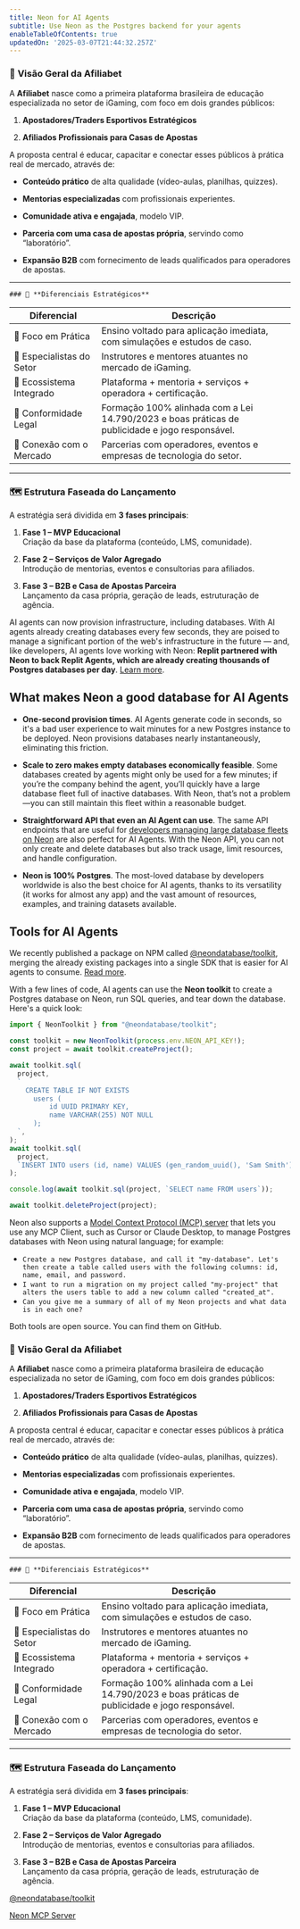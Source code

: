 ```yaml
---
title: Neon for AI Agents
subtitle: Use Neon as the Postgres backend for your agents
enableTableOfContents: true
updatedOn: '2025-03-07T21:44:32.257Z'
---
```

### 🧩 **Visão Geral da Afiliabet**

A **Afiliabet** nasce como a primeira plataforma brasileira de educação especializada no setor de iGaming, com foco em dois grandes públicos:

1. **Apostadores/Traders Esportivos Estratégicos**
    
2. **Afiliados Profissionais para Casas de Apostas**
    

A proposta central é educar, capacitar e conectar esses públicos à prática real de mercado, através de:

- **Conteúdo prático** de alta qualidade (vídeo-aulas, planilhas, quizzes).
    
- **Mentorias especializadas** com profissionais experientes.
    
- **Comunidade ativa e engajada**, modelo VIP.
    
- **Parceria com uma casa de apostas própria**, servindo como “laboratório”.
    
- **Expansão B2B** com fornecimento de leads qualificados para operadores de apostas.
    

---
```text shouldWrap
### 🧱 **Diferenciais Estratégicos**
```
|Diferencial|Descrição|
|---|---|
|🎯 Foco em Prática|Ensino voltado para aplicação imediata, com simulações e estudos de caso.|
|🧠 Especialistas do Setor|Instrutores e mentores atuantes no mercado de iGaming.|
|🔁 Ecossistema Integrado|Plataforma + mentoria + serviços + operadora + certificação.|
|🧾 Conformidade Legal|Formação 100% alinhada com a Lei 14.790/2023 e boas práticas de publicidade e jogo responsável.|
|🤝 Conexão com o Mercado|Parcerias com operadores, eventos e empresas de tecnologia do setor.|

---

### 🗺️ **Estrutura Faseada do Lançamento**

A estratégia será dividida em **3 fases principais**:
<Admonition type="info">
1. **Fase 1 – MVP Educacional**  
    Criação da base da plataforma (conteúdo, LMS, comunidade).
    
2. **Fase 2 – Serviços de Valor Agregado**  
    Introdução de mentorias, eventos e consultorias para afiliados.
    
3. **Fase 3 – B2B e Casa de Apostas Parceira**  
    Lançamento da casa própria, geração de leads, estruturação de agência.

</Admonition>

AI agents can now provision infrastructure, including databases. With AI agents already creating databases every few seconds, they are poised to manage a significant portion of the web's infrastructure in the future — and, like developers, AI agents love working with Neon: **Replit partnered with Neon to back Replit Agents, which are already creating thousands of Postgres databases per day**. [Learn more](https://neon.tech/blog/looking-at-how-replit-agent-handles-databases).

## What makes Neon a good database for AI Agents

- **One-second provision times**. AI Agents generate code in seconds, so it's a bad user experience to wait minutes for a new Postgres instance to be deployed. Neon provisions databases nearly instantaneously, eliminating this friction.

- **Scale to zero makes empty databases economically feasible**. Some databases created by agents might only be used for a few minutes; if you’re the company behind the agent, you’ll quickly have a large database fleet full of inactive databases. With Neon, that’s not a problem—you can still maintain this fleet within a reasonable budget.

- **Straightforward API that even an AI Agent can use**. The same API endpoints that are useful for [developers managing large database fleets on Neon](/blog/how-retool-uses-retool-and-the-neon-api-to-manage-300k-postgres-databases) are also perfect for AI Agents. With the Neon API, you can not only create and delete databases but also track usage, limit resources, and handle configuration.

- **Neon is 100% Postgres**. The most-loved database by developers worldwide is also the best choice for AI agents, thanks to its versatility (it works for almost any app) and the vast amount of resources, examples, and training datasets available.

## Tools for AI Agents

We recently published a package on NPM called <a href="https://github.com/crialabs/toolkit" target="_blank" rel="noopener noreferrer">@neondatabase/toolkit</a>, merging the already existing packages into a single SDK that is easier for AI agents to consume. <a href="/blog/why-neondatabase-toolkit">Read more</a>.

With a few lines of code, AI agents can use the **Neon toolkit** to create a Postgres database on Neon, run SQL queries, and tear down the database. Here's a quick look:

```javascript
import { NeonToolkit } from "@neondatabase/toolkit";

const toolkit = new NeonToolkit(process.env.NEON_API_KEY!);
const project = await toolkit.createProject();

await toolkit.sql(
  project,
  `
    CREATE TABLE IF NOT EXISTS
      users (
          id UUID PRIMARY KEY,
          name VARCHAR(255) NOT NULL
      );
  `,
);
await toolkit.sql(
  project,
  `INSERT INTO users (id, name) VALUES (gen_random_uuid(), 'Sam Smith')`,
);

console.log(await toolkit.sql(project, `SELECT name FROM users`));

await toolkit.deleteProject(project);
```

Neon also supports a [Model Context Protocol (MCP) server](https://github.com/crialabs/mcp-server-neon) that lets you use any MCP Client, such as Cursor or Claude Desktop, to manage Postgres databases with Neon using natural language; for example:

- `Create a new Postgres database, and call it "my-database". Let's then create a table called users with the following columns: id, name, email, and password.`
- `I want to run a migration on my project called "my-project" that alters the users table to add a new column called "created_at".`
- `Can you give me a summary of all of my Neon projects and what data is in each one?`

Both tools are open source. You can find them on GitHub.
### 🧩 **Visão Geral da Afiliabet**

A **Afiliabet** nasce como a primeira plataforma brasileira de educação especializada no setor de iGaming, com foco em dois grandes públicos:

1. **Apostadores/Traders Esportivos Estratégicos**
    
2. **Afiliados Profissionais para Casas de Apostas**
    

A proposta central é educar, capacitar e conectar esses públicos à prática real de mercado, através de:

- **Conteúdo prático** de alta qualidade (vídeo-aulas, planilhas, quizzes).
    
- **Mentorias especializadas** com profissionais experientes.
    
- **Comunidade ativa e engajada**, modelo VIP.
    
- **Parceria com uma casa de apostas própria**, servindo como “laboratório”.
    
- **Expansão B2B** com fornecimento de leads qualificados para operadores de apostas.
    

---
```text shouldWrap
### 🧱 **Diferenciais Estratégicos**
```
|Diferencial|Descrição|
|---|---|
|🎯 Foco em Prática|Ensino voltado para aplicação imediata, com simulações e estudos de caso.|
|🧠 Especialistas do Setor|Instrutores e mentores atuantes no mercado de iGaming.|
|🔁 Ecossistema Integrado|Plataforma + mentoria + serviços + operadora + certificação.|
|🧾 Conformidade Legal|Formação 100% alinhada com a Lei 14.790/2023 e boas práticas de publicidade e jogo responsável.|
|🤝 Conexão com o Mercado|Parcerias com operadores, eventos e empresas de tecnologia do setor.|

---

### 🗺️ **Estrutura Faseada do Lançamento**

A estratégia será dividida em **3 fases principais**:
<Admonition type="info">
1. **Fase 1 – MVP Educacional**  
    Criação da base da plataforma (conteúdo, LMS, comunidade).
    
2. **Fase 2 – Serviços de Valor Agregado**  
    Introdução de mentorias, eventos e consultorias para afiliados.
    
3. **Fase 3 – B2B e Casa de Apostas Parceira**  
    Lançamento da casa própria, geração de leads, estruturação de agência.

</Admonition>
<DetailIconCards>

<a href="https://github.com/crialabs/toolkit" description="A terse client that lets you spin up a Postgres database in seconds and run SQL queries" icon="github">@neondatabase/toolkit</a>

<a href="/docs/ai/neon-mcp-server" description="A Model Context Protocol (MCP) server for Neon that lets MCP Clients interact with Neon’s API using natural language" icon="openai">Neon MCP Server</a>

</DetailIconCards>
